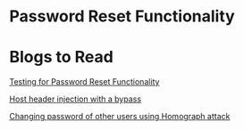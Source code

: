 # Password Reset Functionality 

# Blogs to Read

[ Testing for Password Reset Functionality](http://imranparay.blogspot.com/2018/09/testing-password-reset-functionalities.html?m=1)

[ Host header injection with a bypass ](https://infosecwriteups.com/fun-with-header-and-forget-password-with-a-twist-af095b426fb2?gi=2110fe7a4a89)

[ Changing password of other users using Homograph attack ](https://infosecwriteups.com/how-i-was-able-to-change-victims-password-using-idn-homograph-attack-587111843aff)
